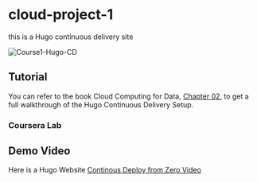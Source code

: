# cloud-project-1
this is a Hugo continuous delivery site

![Course1-Hugo-CD](https://user-images.githubusercontent.com/58792/107864165-cd2d2580-6e27-11eb-8607-ed0b7d80c995.jpg)


## Tutorial
You can refer to the book Cloud Computing for Data, [Chapter 02](https://paiml.com/docs/home/books/cloud-computing-for-data/chapter02-cloud-foundations/), to get a full walkthrough of the Hugo Continuous Delivery Setup. 

### Coursera Lab





## Demo Video

Here is a Hugo Website [Continous Deploy from Zero Video](https://www.youtube.com/watch?v=xiodvLdPnvI)

